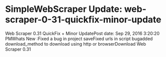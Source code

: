 # SimpleWebScraper Update: web-scraper-0-31-quickfix-minor-update

Web Scraper 0.31 QuickFix + Minor UpdatePost date: Sep 29, 2016 3:20:20 PMWhats New :Fixed a bug in project saveFixed urls in script bugadded download_method to download using http or browserDownload Web Scraper 0.31